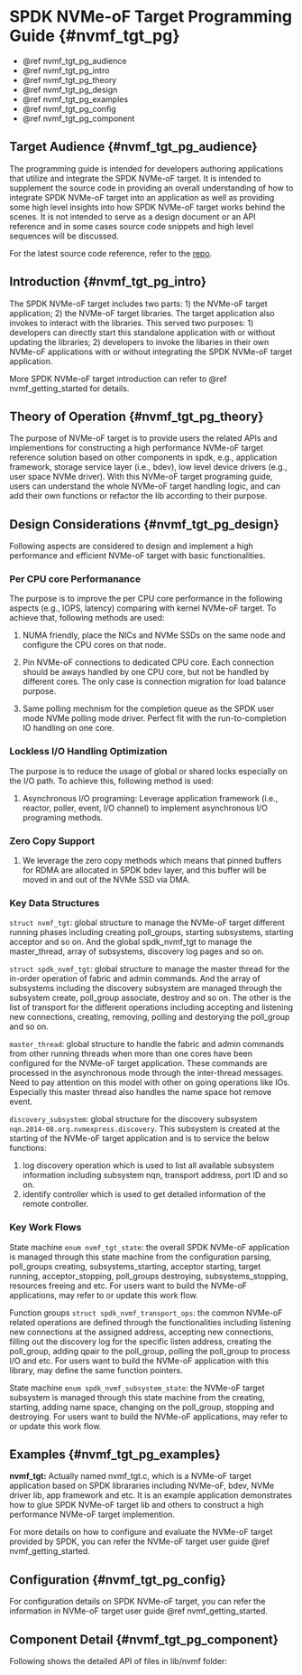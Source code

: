 # SPDK NVMe-oF Target Programming Guide {#nvmf_tgt_pg}

* @ref nvmf_tgt_pg_audience
* @ref nvmf_tgt_pg_intro
* @ref nvmf_tgt_pg_theory
* @ref nvmf_tgt_pg_design
* @ref nvmf_tgt_pg_examples
* @ref nvmf_tgt_pg_config
* @ref nvmf_tgt_pg_component

## Target Audience {#nvmf_tgt_pg_audience}

The programming guide is intended for developers authoring applications that utilize and integrate
the SPDK NVMe-oF target.
It is intended to supplement the source code in providing an overall understanding of how to
integrate SPDK NVMe-oF target into an application as well as providing some high level insights
into how SPDK NVMe-oF target works behind the scenes. It is not intended to serve as a design
document or an API reference and in some cases source code snippets and high level sequences
will be discussed.

For the latest source code reference, refer to the [repo](https://github.com/spdk).

## Introduction {#nvmf_tgt_pg_intro}

The SPDK NVMe-oF target includes two parts: 1) the NVMe-oF target application; 2) the NVMe-oF
target libraries. The target application also invokes to interact with the libraries. This served
two purposes: 1) developers can directly start this standalone application with or without
updating the libraries; 2) developers to invoke the libaries in their own NVMe-oF applications
with or without integrating the SPDK NVMe-oF target application.

More SPDK NVMe-oF target introduction can refer to @ref nvmf_getting_started for details.

## Theory of Operation {#nvmf_tgt_pg_theory}

The purpose of NVMe-oF target is to provide users the related APIs and implementions for
constructing a high performance NVMe-oF target reference solution based on other components
in spdk, e.g., application framework, storage service layer (i.e., bdev), low level device
drivers (e.g., user space NVMe driver). With this NVMe-oF target programing guide, users can
understand the whole NVMe-oF target handling logic, and can add their own functions or refactor
the lib according to their purpose.

## Design Considerations {#nvmf_tgt_pg_design}

Following aspects are considered to design and implement a high performance and efficient NVMe-oF
target with basic functionalities.

### Per CPU core Performanance

The purpose is to improve the per CPU core performance in the following aspects (e.g., IOPS, latency)
comparing with kernel NVMe-oF target. To achieve that, following methods are used:

1. NUMA friendly, place the NICs and NVMe SSDs on the same node and configure the CPU cores on
that node.

2. Pin NVMe-oF connections to dedicated CPU core. Each connection should be aways handled by one
CPU core, but not be handled by different cores. The only case is connection migration for load
balance purpose.

3. Same polling mechnism for the completion queue as the SPDK user mode NVMe polling mode driver.
Perfect fit with the run-to-completion IO handling on one core.

### Lockless I/O Handling Optimization

The purpose is to reduce the usage of global or shared locks especially on the I/O path. To achieve
this, following method is used:

1. Asynchronous I/O programing: Leverage application framework (i.e., reactor, poller, event, I/O
channel) to implement asynchronous I/O programing methods.

### Zero Copy Support

1. We leverage the zero copy methods which means that pinned buffers for RDMA are allocated in SPDK
bdev layer, and this buffer will be moved in and out of the NVMe SSD via DMA.

### Key Data Structures

`struct nvmf_tgt`: global structure to manage the NVMe-oF target different running phases including
creating poll_groups, starting subsystems, starting acceptor and so on. And the global spdk_nvmf_tgt
to manage the master_thread, array of subsystems, discovery log pages and so on.

`struct spdk_nvmf_tgt`: global structure to manage the master thread for the in-order operation
of fabric and admin commands. And the array of subsystems including the discovery subsystem are
managed through the subsystem create, poll_group associate, destroy and so on. The other is the
list of transport for the different operations including accepting and listening new connections,
creating, removing, polling and destorying the poll_group and so on.

`master_thread`: global structure to handle the fabric and admin commands from other running threads
when more than one cores have been configured for the NVMe-oF target application. These commands are
processed in the asynchronous mode through the inter-thread messages. Need to pay attention on this
model with other on going operations like IOs. Especially this master thread also handles the name
space hot remove event.

`discovery_subsystem`: global structure for the discovery subsystem `nqn.2014-08.org.nvmexpress.discovery`.
This subsystem is created at the starting of the NVMe-oF target application and is to service the
below functions:
1. log discovery operation which is used to list all available subsystem information including subsystem
nqn, transport address, port ID and so on.
2. identify controller which is used to get detailed information of the remote controller.

### Key Work Flows

State machine `enum nvmf_tgt_state`: the overall SPDK NVMe-oF application is managed through this
state machine from the configuration parsing, poll_groups creating, subsystems_starting, acceptor
starting, target running, acceptor_stopping, poll_groups destroying, subsystems_stopping, resources
freeing and etc. For users want to build the NVMe-oF applications, may refer to or update this work
flow.

Function groups `struct spdk_nvmf_transport_ops`: the common NVMe-oF related operations are defined
through the functionalities including listening new connections at the assigned address, accepting
new connections, filling out the discovery log for the specific listen address, creating the poll_group,
adding qpair to the poll_group, polling the poll_group to process I/O and etc. For users want to build
the NVMe-oF application with this library, may define the same function pointers.

State machine `enum spdk_nvmf_subsystem_state`: the NVMe-oF target subsystem is managed through this
state machine from the creating, starting, adding name space, changing on the poll_group, stopping
and destroying. For users want to build the NVMe-oF applications, may refer to or update this work
flow.

## Examples {#nvmf_tgt_pg_examples}

**nvmf_tgt:** Actually named nvmf_tgt.c, which is a NVMe-oF target application based on SPDK
librararies including NVMe-oF, bdev, NVMe driver lib, app framework and etc. It is an example
application demonstrates how to glue SPDK NVMe-oF target lib and others to construct a high
performance NVMe-oF target implemention.

For more details on how to configure and evaluate the NVMe-oF target provided by SPDK, you can refer
the NVMe-oF target user guide @ref nvmf_getting_started.

## Configuration {#nvmf_tgt_pg_config}

For configuration details on SPDK NVMe-oF target, you can refer the information in NVMe-oF target user
guide @ref nvmf_getting_started.

## Component Detail {#nvmf_tgt_pg_component}

Following shows the detailed API of files in lib/nvmf folder:
